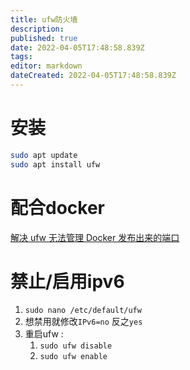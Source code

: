 ```yaml
---
title: ufw防火墙
description: 
published: true
date: 2022-04-05T17:48:58.839Z
tags: 
editor: markdown
dateCreated: 2022-04-05T17:48:58.839Z
---
```


# 安装
```bash
sudo apt update
sudo apt install ufw
```
# 配合docker
[解决 ufw 无法管理 Docker 发布出来的端口](https://github.com/chaifeng/ufw-docker)
# 禁止/启用ipv6	
1. `sudo nano /etc/default/ufw`
2. 想禁用就修改`IPv6=no` 反之`yes`
3. 重启ufw : 
    1. `sudo ufw disable`   
    2. `sudo ufw enable`
